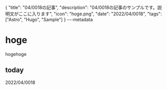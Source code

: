 {
  "title": "04/0018の記事",
  "description": "04/0018の記事のサンプルです。説明文がここに入ります",
  "icon": "hoge.png",
  "date": "2022/04/0018",
  "tags": ["Astro", "Hugo", "Sample"]
}
---metadata

# hoge
hogehoge

## today
2022/04/0018